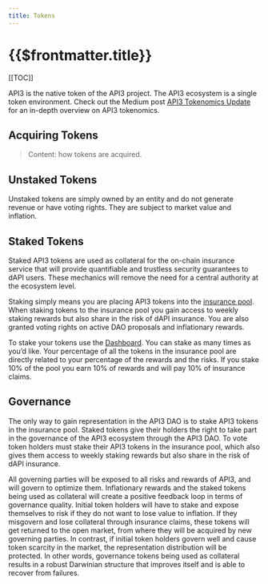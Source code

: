 ```yaml
---
title: Tokens
---
```


# {{$frontmatter.title}}

<TocHeader />
[[TOC]]

API3 is the native token of the API3 project. The API3 ecosystem is a single token environment. Check out the Medium post [API3 Tokenomics Update](https://medium.com/api3/api3-tokenomics-update-f032d6e49b30) for an in-depth overview on API3 tokenomics.

## Acquiring Tokens

> Content: how tokens are acquired.

## Unstaked Tokens

Unstaked tokens are simply owned by an entity and do not generate revenue or have voting rights. They are subject to market value and inflation.

## Staked Tokens

Staked API3 tokens are used as collateral for the on-chain insurance service that will provide quantifiable and trustless security guarantees to dAPI users. These mechanics will remove the need for a central authority at the ecosystem level.

Staking simply means you are placing API3 tokens into the [insurance pool](insurance-pool.md). When staking tokens to the insurance pool you gain access to weekly staking rewards but also share in the risk of dAPI insurance.
You are also granted voting rights on active DAO proposals and inflationary rewards.

To stake your tokens use the [Dashboard](./dashboard/staking-tokens.md). You can stake as many times as you’d like. Your percentage of all the tokens in the insurance pool are directly related to your percentage of the rewards and the risks. If you stake 10% of the pool you earn 10% of rewards and will pay 10% of insurance claims.

## Governance

The only way to gain representation in the API3 DAO is to stake API3 tokens in the insurance pool.  Staked tokens give their holders the right to take part in the governance of the API3 ecosystem through the API3 DAO. To vote token holders must stake their API3 tokens in the insurance pool, which also gives them access to weekly staking rewards but also share in the risk of dAPI insurance.

All governing parties will be exposed to all risks and rewards of API3, and will govern to optimize them. Inflationary rewards and the staked tokens being used as collateral will create a positive feedback loop in terms of governance quality. Initial token holders will have to stake and expose themselves to risk if they do not want to lose value to inflation. If they misgovern and lose collateral through insurance claims, these tokens will get returned to the open market, from where they will be acquired by new governing parties. In contrast, if initial token holders govern well and cause token scarcity in the market, the representation distribution will be protected. In other words, governance tokens being used as collateral results in a robust Darwinian structure that improves itself and is able to recover from failures.

